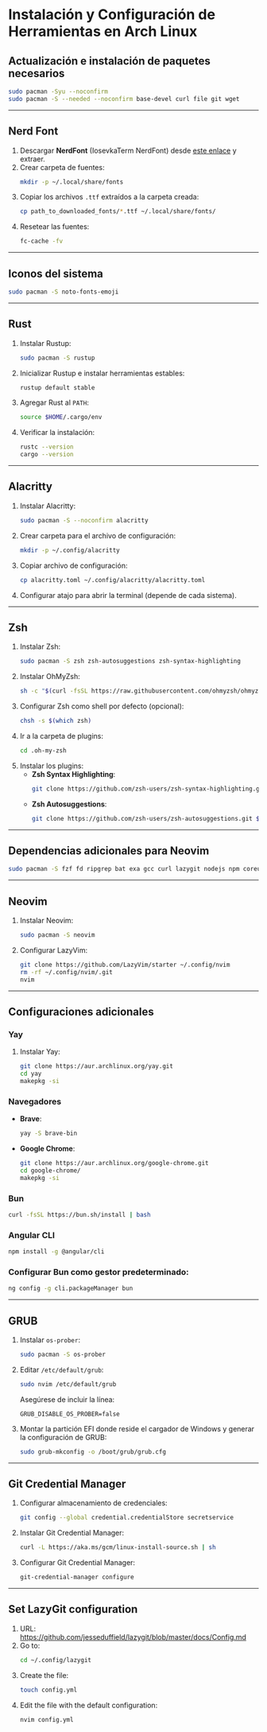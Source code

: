 # Instalación y Configuración de Herramientas en Arch Linux

## Actualización e instalación de paquetes necesarios

```bash
sudo pacman -Syu --noconfirm
sudo pacman -S --needed --noconfirm base-devel curl file git wget
```

---

## Nerd Font

1. Descargar **NerdFont** (IosevkaTerm NerdFont) desde [este enlace](https://www.nerdfonts.com/#home) y extraer.
2. Crear carpeta de fuentes:
   ```bash
   mkdir -p ~/.local/share/fonts
   ```
3. Copiar los archivos `.ttf` extraídos a la carpeta creada:
   ```bash
   cp path_to_downloaded_fonts/*.ttf ~/.local/share/fonts/
   ```
4. Resetear las fuentes:
   ```bash
   fc-cache -fv
   ```

---

## Iconos del sistema

```bash
sudo pacman -S noto-fonts-emoji
```

---

## Rust

1. Instalar Rustup:
   ```bash
   sudo pacman -S rustup
   ```
2. Inicializar Rustup e instalar herramientas estables:
   ```bash
   rustup default stable
   ```
3. Agregar Rust al `PATH`:
   ```bash
   source $HOME/.cargo/env
   ```
4. Verificar la instalación:
   ```bash
   rustc --version
   cargo --version
   ```

---

## Alacritty

1. Instalar Alacritty:
   ```bash
   sudo pacman -S --noconfirm alacritty
   ```
2. Crear carpeta para el archivo de configuración:
   ```bash
   mkdir -p ~/.config/alacritty
   ```
3. Copiar archivo de configuración:
   ```bash
   cp alacritty.toml ~/.config/alacritty/alacritty.toml
   ```
4. Configurar atajo para abrir la terminal (depende de cada sistema).

---

## Zsh

1. Instalar Zsh:
   ```bash
   sudo pacman -S zsh zsh-autosuggestions zsh-syntax-highlighting
   ```
2. Instalar OhMyZsh:
   ```bash
   sh -c "$(curl -fsSL https://raw.githubusercontent.com/ohmyzsh/ohmyzsh/master/tools/install.sh)"
   ```
3. Configurar Zsh como shell por defecto (opcional):
   ```bash
   chsh -s $(which zsh)
   ```
4. Ir a la carpeta de plugins:
   ```bash
   cd .oh-my-zsh
   ```
5. Instalar los plugins:
   - **Zsh Syntax Highlighting**:
     ```bash
     git clone https://github.com/zsh-users/zsh-syntax-highlighting.git $ZSH_CUSTOM/plugins/zsh-syntax-highlighting
     ```
   - **Zsh Autosuggestions**:
     ```bash
     git clone https://github.com/zsh-users/zsh-autosuggestions.git $ZSH_CUSTOM/plugins/zsh-autosuggestions
     ```

---

## Dependencias adicionales para Neovim

```bash
sudo pacman -S fzf fd ripgrep bat exa gcc curl lazygit nodejs npm coreutils
```

---

## Neovim

1. Instalar Neovim:
   ```bash
   sudo pacman -S neovim
   ```
2. Configurar LazyVim:
   ```bash
   git clone https://github.com/LazyVim/starter ~/.config/nvim
   rm -rf ~/.config/nvim/.git
   nvim
   ```

---

## Configuraciones adicionales

### Yay

1. Instalar Yay:
   ```bash
   git clone https://aur.archlinux.org/yay.git
   cd yay
   makepkg -si
   ```

### Navegadores

- **Brave**:
  ```bash
  yay -S brave-bin
  ```
- **Google Chrome**:
  ```bash
  git clone https://aur.archlinux.org/google-chrome.git
  cd google-chrome/
  makepkg -si
  ```

### Bun

```bash
curl -fsSL https://bun.sh/install | bash
```

### Angular CLI

```bash
npm install -g @angular/cli
```

### Configurar Bun como gestor predeterminado:

```bash
ng config -g cli.packageManager bun
```

---

## GRUB

1. Instalar `os-prober`:
   ```bash
   sudo pacman -S os-prober
   ```
2. Editar `/etc/default/grub`:
   ```bash
   sudo nvim /etc/default/grub
   ```
   Asegúrese de incluir la línea:
   ```
   GRUB_DISABLE_OS_PROBER=false
   ```
3. Montar la partición EFI donde reside el cargador de Windows y generar la configuración de GRUB:
   ```bash
   sudo grub-mkconfig -o /boot/grub/grub.cfg
   ```

---

## Git Credential Manager

1. Configurar almacenamiento de credenciales:
   ```bash
   git config --global credential.credentialStore secretservice
   ```
2. Instalar Git Credential Manager:
   ```bash
   curl -L https://aka.ms/gcm/linux-install-source.sh | sh
   ```
3. Configurar Git Credential Manager:
   ```bash
   git-credential-manager configure
   ```

---

## Set LazyGit configuration

1. URL: https://github.com/jesseduffield/lazygit/blob/master/docs/Config.md
2. Go to:
   ```bash
   cd ~/.config/lazygit
   ```
3. Create the file:
   ```bash
   touch config.yml
   ```
4. Edit the file with the default configuration:
   ```bash
   nvim config.yml
   ```
